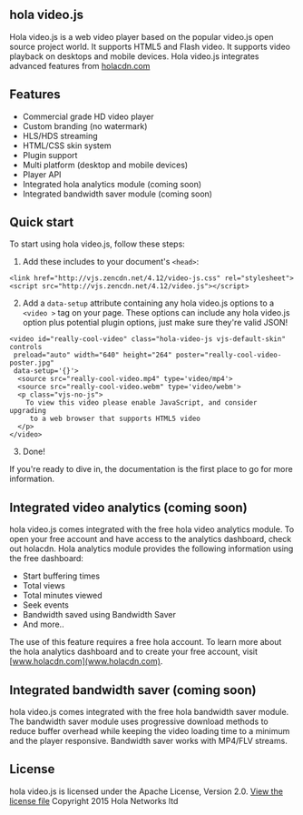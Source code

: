 ## hola video.js
Hola video.js is a web video player based on the popular video.js open source project world. It supports HTML5 and Flash video. It supports video playback on desktops and mobile devices. Hola video.js integrates advanced features from [holacdn.com](http://www.holacdn.com)


## Features

- Commercial grade HD video player
- Custom branding (no watermark)
- HLS/HDS streaming
- HTML/CSS skin system 
- Plugin support
- Multi platform (desktop and mobile devices)
- Player API
- Integrated hola analytics module (coming soon)
- Integrated bandwidth saver module (coming soon)

## Quick start

To start using hola video.js, follow these steps:

1. Add these includes to your document's `<head>`:

  ```
  <link href="http://vjs.zencdn.net/4.12/video-js.css" rel="stylesheet">
  <script src="http://vjs.zencdn.net/4.12/video.js"></script>
  ```

2. Add a `data-setup` attribute containing any hola video.js options to a `<video >` tag on your page. These options can include any hola video.js option plus potential plugin options, just make sure they're valid JSON!

  ```
  <video id="really-cool-video" class="hola-video-js vjs-default-skin" controls
   preload="auto" width="640" height="264" poster="really-cool-video-poster.jpg"
   data-setup='{}'>
    <source src="really-cool-video.mp4" type='video/mp4'>
    <source src="really-cool-video.webm" type='video/webm'>
    <p class="vjs-no-js">
      To view this video please enable JavaScript, and consider upgrading
       to a web browser that supports HTML5 video
    </p>
  </video>
  ```

3. Done!

If you're ready to dive in, the documentation is the first place to go for more information.

## Integrated video analytics (coming soon) 

hola video.js comes integrated with the free hola video analytics module. To open your free account and have access to the analytics dashboard, check out holacdn. 
Hola analytics module provides the following information using the free dashboard:
- Start buffering times
- Total views
- Total minutes viewed
- Seek events
- Bandwidth saved using Bandwidth Saver
- And more..

The use of this feature requires a free hola account. To learn more about the hola analytics dashboard and to create your free account, visit [www.holacdn.com](www.holacdn.com). 


## Integrated bandwidth saver (coming soon) 

hola video.js comes integrated with the free hola bandwidth saver module. The bandwidth saver module uses progressive download methods to reduce buffer overhead while keeping the video loading time to a minimum and the player responsive.
Bandwidth saver works with MP4/FLV streams. 

## License

hola video.js is licensed under the Apache License, Version 2.0. [View the license file](LICENSE)
Copyright 2015 Hola Networks ltd
